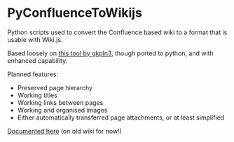 # PyConfluenceToWikijs
Python scripts used to convert the Confluence based wiki to a format that is usable with Wiki.js.

Based loosely on [this tool by gkpln3](https://github.com/gkpln3/ConfluenceToWikiJS), though ported to python, and with enhanced capability.

Planned features:

 - Preserved page hierarchy
 - Working titles
 - Working links between pages
 - Working and organised images
 - Either automatically transferred page attachments, or at least simplified

[Documented here](https://wiki.imperial.ac.uk/display/IRW/Confluence+to+Wiki.js+Conversion) (on old wiki for now!)